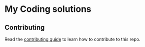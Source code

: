 # My Coding solutions

## Contributing

Read the [contributing guide](/CONTRIBUTING.md) to learn how to contribute to this repo.

